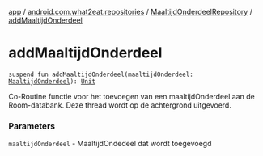 [app](../../index.md) / [android.com.what2eat.repositories](../index.md) / [MaaltijdOnderdeelRepository](index.md) / [addMaaltijdOnderdeel](./add-maaltijd-onderdeel.md)

# addMaaltijdOnderdeel

`suspend fun addMaaltijdOnderdeel(maaltijdOnderdeel: `[`MaaltijdOnderdeel`](../../android.com.what2eat.model/-maaltijd-onderdeel/index.md)`): `[`Unit`](https://kotlinlang.org/api/latest/jvm/stdlib/kotlin/-unit/index.html)

Co-Routine functie voor het toevoegen van een maaltijdOnderdeel aan de Room-databank.
Deze thread wordt op de achtergrond uitgevoerd.

### Parameters

`maaltijdOnderdeel` - MaaltijdOndedeel dat wordt toegevoegd